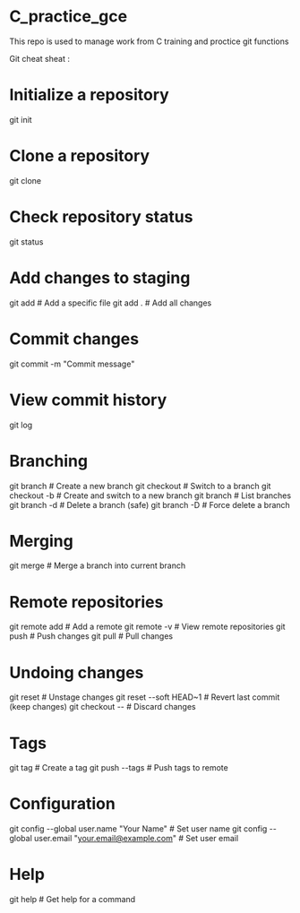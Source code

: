 # C_practice_gce
This repo is used to manage work from C training and proctice git functions

Git cheat sheat :

# Initialize a repository
git init
 
# Clone a repository
git clone <repository-url>
 
# Check repository status
git status
 
# Add changes to staging
git add <file>                # Add a specific file
git add .                     # Add all changes
 
# Commit changes
git commit -m "Commit message"
 
# View commit history
git log
 
# Branching
git branch <branch-name>      # Create a new branch
git checkout <branch-name>    # Switch to a branch
git checkout -b <branch-name> # Create and switch to a new branch
git branch                     # List branches
git branch -d <branch-name>    # Delete a branch (safe)
git branch -D <branch-name>    # Force delete a branch
 
# Merging
git merge <branch-name>       # Merge a branch into current branch
 
# Remote repositories
git remote add <name> <repository-url> # Add a remote
git remote -v                  # View remote repositories
git push <remote-name> <branch-name> # Push changes
git pull <remote-name> <branch-name> # Pull changes
 
# Undoing changes
git reset <file>              # Unstage changes
git reset --soft HEAD~1       # Revert last commit (keep changes)
git checkout -- <file>        # Discard changes
 
# Tags
git tag <tag-name>            # Create a tag
git push <remote-name> --tags  # Push tags to remote
 
# Configuration
git config --global user.name "Your Name"     # Set user name
git config --global user.email "your.email@example.com" # Set user email
 
# Help
git help <command>            # Get help for a command